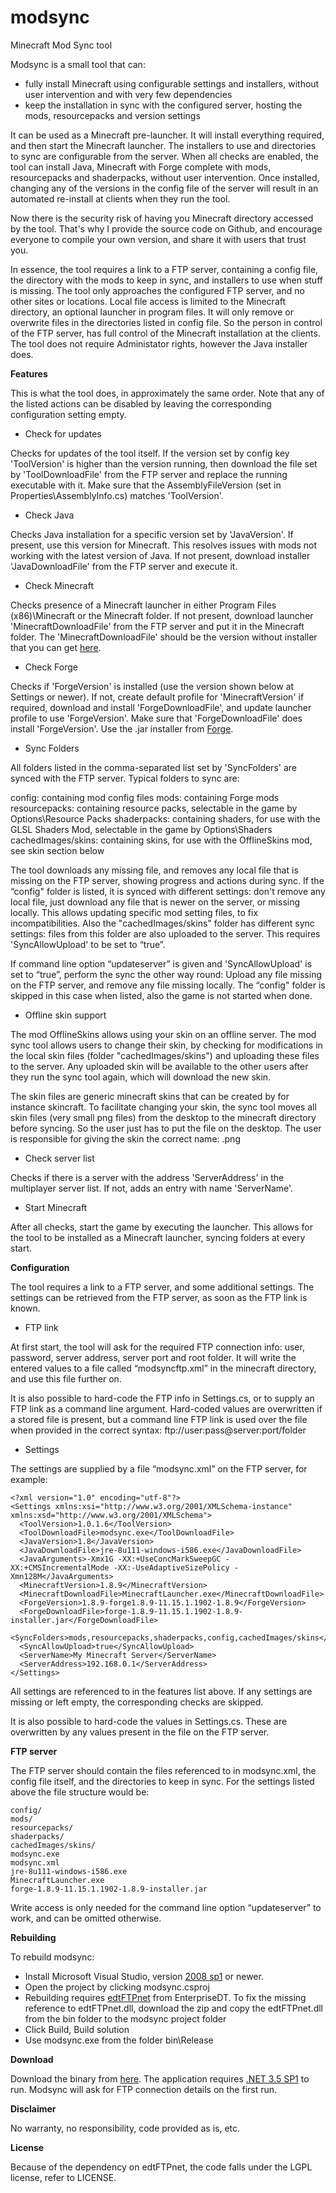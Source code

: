 # modsync
Minecraft Mod Sync tool

Modsync is a small tool that can:
- fully install Minecraft using configurable settings and installers, without user intervention and with very few dependencies
- keep the installation in sync with the configured server, hosting the mods, resourcepacks and version settings

It can be used as a Minecraft pre-launcher. It will install everything required, and then start the Minecraft launcher. The installers to use and directories to sync are configurable from the server. When all checks are enabled, the tool can install Java, Minecraft with Forge complete with mods, resourcepacks and shaderpacks, without user intervention. Once installed, changing any of the versions in the config file of the server will result in an automated re-install at clients when they run the tool.

Now there is the security risk of having you Minecraft directory accessed by the tool. That's why I provide the source code on Github, and encourage everyone to compile your own version, and share it with users that trust you.

In essence, the tool requires a link to a FTP server, containing a config file, the directory with the mods to keep in sync, and installers to use when stuff is missing. The tool only approaches the configured FTP server, and no other sites or locations. Local file access is limited to the Minecraft directory, an optional launcher in program files. It will only remove or overwrite files in the directories listed in config file. So the person in control of the FTP server, has full control of the Minecraft installation at the clients. The tool does not require Administator rights, however the Java installer does.

**Features**

This is what the tool does, in approximately the same order.
Note that any of the listed actions can be disabled by leaving the corresponding configuration setting empty.

- Check for updates

Checks for updates of the tool itself. If the version set by config key 'ToolVersion' is higher than the version running, then download the file set by 'ToolDownloadFile' from the FTP server and replace the running executable with it. Make sure that the AssemblyFileVersion (set in Properties\AssemblyInfo.cs) matches 'ToolVersion'.

- Check Java

Checks Java installation for a specific version set by 'JavaVersion'. If present, use this version for Minecraft. This resolves issues with mods not working with the latest version of Java. If not present, download installer 'JavaDownloadFile' from the FTP server and execute it.

- Check Minecraft

Checks presence of a Minecraft launcher in either Program Files (x86)\Minecraft or the Minecraft folder. If not present, download launcher 'MinecraftDownloadFile' from the FTP server and put it in the Minecraft folder. The 'MinecraftDownloadFile' should be the version without installer that you can get [here](https://minecraft.net/download).

- Check Forge

Checks if 'ForgeVersion' is installed (use the version shown below at Settings or newer). If not, create default profile for 'MinecraftVersion' if required, download and install 'ForgeDownloadFile', and update launcher profile to use 'ForgeVersion'. Make sure that 'ForgeDownloadFile' does install 'ForgeVersion'. Use the .jar installer from [Forge](http://files.minecraftforge.net/minecraftforge/).

- Sync Folders

All folders listed in the comma-separated list set by 'SyncFolders' are synced with the FTP server.
Typical folders to sync are:

config: containing mod config files
mods: containing Forge mods
resourcepacks: containing resource packs, selectable in the game by Options\Resource Packs
shaderpacks: containing shaders, for use with the GLSL Shaders Mod, selectable in the game by Options\Shaders
cachedImages/skins: containing skins, for use with the OfflineSkins mod, see skin section below

The tool downloads any missing file, and removes any local file that is missing on the FTP server, showing progress and actions during sync.
If the “config" folder is listed, it is synced with different settings: don't remove any local file, just download any file that is newer on the server, or missing locally. This allows updating specific mod setting files, to fix incompatibilities.
Also the "cachedImages/skins" folder has different sync settings: files from this folder are also uploaded to the server. This requires 'SyncAllowUpload' to be set to “true”.

If command line option “updateserver” is given and 'SyncAllowUpload' is set to “true”, perform the sync the other way round: Upload any file missing on the FTP server, and remove any file missing locally. The “config" folder is skipped in this case when listed, also the game is not started when done.

- Offline skin support

The mod OfflineSkins allows using your skin on an offline server. The mod sync tool allows users to change their skin, by checking for modifications in the local skin files (folder "cachedImages/skins") and uploading these files to the server. Any uploaded skin will be available to the other users after they run the sync tool again, which will download the new skin.

The skin files are generic minecraft skins that can be created by for instance skincraft. To facilitate changing your skin, the sync tool moves all skin files (very small png files) from the desktop to the minecraft directory before syncing. So the user just has to put the file on the desktop. The user is responsible for giving the skin the correct name: <username>.png

- Check server list

Checks if there is a server with the address 'ServerAddress' in the multiplayer server list. If not, adds an entry with name 'ServerName'.

- Start Minecraft

After all checks, start the game by executing the launcher. This allows for the tool to be installed as a Minecraft launcher, syncing folders at every start.

**Configuration**

The tool requires a link to a FTP server, and some additional settings. The settings can be retrieved from the FTP server, as soon as the FTP link is known.

- FTP link

At first start, the tool will ask for the required FTP connection info: user, password, server address, server port and root folder. It will write the entered values to a file called “modsyncftp.xml” in the minecraft directory, and use this file further on.

It is also possible to hard-code the FTP info in Settings.cs, or to supply an FTP link as a command line argument. Hard-coded values are overwritten if a stored file is present, but a command line FTP link is used over the file when provided in the correct syntax: ftp://user:pass@server:port/folder

- Settings

The settings are supplied by a file “modsync.xml” on the FTP server, for example:

```
<?xml version="1.0" encoding="utf-8"?>
<Settings xmlns:xsi="http://www.w3.org/2001/XMLSchema-instance" xmlns:xsd="http://www.w3.org/2001/XMLSchema">
  <ToolVersion>1.0.1.6</ToolVersion>
  <ToolDownloadFile>modsync.exe</ToolDownloadFile>
  <JavaVersion>1.8</JavaVersion>
  <JavaDownloadFile>jre-8u111-windows-i586.exe</JavaDownloadFile>
  <JavaArguments>-Xmx1G -XX:+UseConcMarkSweepGC -XX:+CMSIncrementalMode -XX:-UseAdaptiveSizePolicy -Xmn128M</JavaArguments>
  <MinecraftVersion>1.8.9</MinecraftVersion>
  <MinecraftDownloadFile>MinecraftLauncher.exe</MinecraftDownloadFile>
  <ForgeVersion>1.8.9-forge1.8.9-11.15.1.1902-1.8.9</ForgeVersion>
  <ForgeDownloadFile>forge-1.8.9-11.15.1.1902-1.8.9-installer.jar</ForgeDownloadFile>
  <SyncFolders>mods,resourcepacks,shaderpacks,config,cachedImages/skins</SyncFolders>
  <SyncAllowUpload>true</SyncAllowUpload>
  <ServerName>My Minecraft Server</ServerName>
  <ServerAddress>192.168.0.1</ServerAddress>
</Settings>
```

All settings are referenced to in the features list above.
If any settings are missing or left empty, the corresponding checks are skipped.

It is also possible to hard-code the values in Settings.cs. These are overwritten by any values present in the file on the FTP server.

**FTP server**

The FTP server should contain the files referenced to in modsync.xml, the config file itself, and the directories to keep in sync. For the settings listed above the file structure would be:

```
config/
mods/
resourcepacks/
shaderpacks/
cachedImages/skins/
modsync.exe
modsync.xml
jre-8u111-windows-i586.exe
MinecraftLauncher.exe
forge-1.8.9-11.15.1.1902-1.8.9-installer.jar
```

Write access is only needed for the command line option “updateserver” to work, and can be omitted otherwise.

**Rebuilding**

To rebuild modsync:
- Install Microsoft Visual Studio, version [2008 sp1](http://download.microsoft.com/download/E/8/E/E8EEB394-7F42-4963-A2D8-29559B738298/VS2008ExpressWithSP1ENUX1504728.iso) or newer.
- Open the project by clicking modsync.csproj
- Rebuilding requires [edtFTPnet](https://enterprisedt.com/products/edtftpnet/) from EnterpriseDT. To fix the missing reference to edtFTPnet.dll, download the zip and copy the edtFTPnet.dll from the bin folder to the modsync project folder
- Click Build, Build solution
- Use modsync.exe from the folder bin\Release

**Download**

Download the binary from [here](https://github.com/hupster/modsync/blob/master/bin/Release/modsync.exe?raw=true).
The application requires [.NET 3.5 SP1](https://www.microsoft.com/en-us/download/details.aspx?id=22) to run.
Modsync will ask for FTP connection details on the first run.

**Disclaimer**

No warranty, no responsibility, code provided as is, etc.

**License**

Because of the dependency on edtFTPnet, the code falls under the LGPL license, refer to LICENSE.
